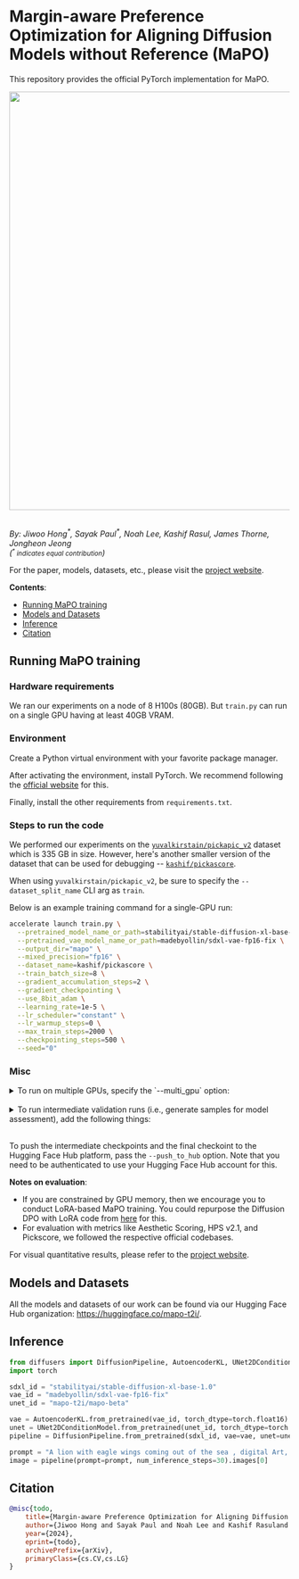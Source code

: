 # Margin-aware Preference Optimization for Aligning Diffusion Models without Reference (MaPO)

This repository provides the official PyTorch implementation for MaPO. 

<div align="center">
<img src="assets/mapo_overview.png" width=750/>
</div><br>

_By: Jiwoo Hong<sup>\*</sup>, Sayak Paul<sup>\*</sup>, Noah Lee, Kashif Rasul, James Thorne, Jongheon Jeong_
<br>_(<small><sup>*</sup> indicates equal contribution</small>)_

For the paper, models, datasets, etc., please visit the [project website](TODO).

**Contents**:

* [Running MaPO training](#running-mapo-training)
* [Models and Datasets](#models-and-datasets) 
* [Inference](#inference)
* [Citation](#citation)

## Running MaPO training

### Hardware requirements

We ran our experiments on a node of 8 H100s (80GB). But `train.py` can run on a single GPU having at least 40GB VRAM. 

### Environment

Create a Python virtual environment with your favorite package manager. 

After activating the environment, install PyTorch. We recommend following the [official website](https://pytorch.org/) for this. 

Finally, install the other requirements from `requirements.txt`. 

### Steps to run the code

We performed our experiments on the [`yuvalkirstain/pickapic_v2`](https://huggingface.co/datasets/yuvalkirstain/pickapic_v2) dataset which is 335 GB in size. However, here's another smaller version of the dataset that can be used for debugging -- [`kashif/pickascore`](https://huggingface.co/datasets/kashif/pickascore).

When using `yuvalkirstain/pickapic_v2`, be sure to specify the `--dataset_split_name` CLI arg as `train`.

Below is an example training command for a single-GPU run:

```bash
accelerate launch train.py \
  --pretrained_model_name_or_path=stabilityai/stable-diffusion-xl-base-1.0  \
  --pretrained_vae_model_name_or_path=madebyollin/sdxl-vae-fp16-fix \
  --output_dir="mapo" \
  --mixed_precision="fp16" \
  --dataset_name=kashif/pickascore \
  --train_batch_size=8 \
  --gradient_accumulation_steps=2 \
  --gradient_checkpointing \
  --use_8bit_adam \
  --learning_rate=1e-5 \
  --lr_scheduler="constant" \
  --lr_warmup_steps=0 \
  --max_train_steps=2000 \
  --checkpointing_steps=500 \
  --seed="0" 
```

### Misc

<details>
<summary>To run on multiple GPUs, specify the `--multi_gpu` option:</summary>

```bash
accelerate launch --multi_gpu train.py \
  --pretrained_model_name_or_path=stabilityai/stable-diffusion-xl-base-1.0  \
  --pretrained_vae_model_name_or_path=madebyollin/sdxl-vae-fp16-fix \
  --output_dir="mapo" \
  --mixed_precision="fp16" \
  --dataset_name=kashif/pickascore \
  --train_batch_size=8 \
  --gradient_accumulation_steps=2 \
  --gradient_checkpointing \
  --use_8bit_adam \
  --learning_rate=1e-5 \
  --lr_scheduler="constant" \
  --lr_warmup_steps=0 \
  --max_train_steps=2000 \
  --checkpointing_steps=500 \
  --seed="0" 
```
</details><br>

<details>
<summary>To run intermediate validation runs (i.e., generate samples for model assessment), add the following things:</summary>

```diff
+  --run_validation --validation_steps=50 \
+  --report_to="wandb"
```

This will additionally, log the generated results and other metrics to Weights and Biases. This requires you to install the `wandb` Python package. 

Other option for an experiment logger is `tensorboard`. 
</details><br>

To push the intermediate checkpoints and the final checkoint to the Hugging Face Hub platform, pass the `--push_to_hub` option. Note that you need to be authenticated to use your Hugging Face Hub account for this. 

**Notes on evaluation**:

* If you are constrained by GPU memory, then we encourage you to conduct LoRA-based MaPO training. You could repurpose the Diffusion DPO with LoRA code from [here](https://github.com/huggingface/diffusers/blob/main/examples/research_projects/diffusion_dpo/train_diffusion_dpo_sdxl.py) for this. 
* For evaluation with metrics like Aesthetic Scoring, HPS v2.1, and Pickscore, we followed the respective official codebases.

For visual quantitative results, please refer to the [project website](TODO).

## Models and Datasets

All the models and datasets of our work can be found via our Hugging Face Hub organization: https://huggingface.co/mapo-t2i/.

## Inference

```python
from diffusers import DiffusionPipeline, AutoencoderKL, UNet2DConditionModel
import torch 

sdxl_id = "stabilityai/stable-diffusion-xl-base-1.0"
vae_id = "madebyollin/sdxl-vae-fp16-fix"
unet_id = "mapo-t2i/mapo-beta"

vae = AutoencoderKL.from_pretrained(vae_id, torch_dtype=torch.float16)
unet = UNet2DConditionModel.from_pretrained(unet_id, torch_dtype=torch.float16)
pipeline = DiffusionPipeline.from_pretrained(sdxl_id, vae=vae, unet=unet, torch_dtype=torch.float16).to("cuda")

prompt = "A lion with eagle wings coming out of the sea , digital Art, Greg rutkowski, Trending artstation, cinematographic, hyperrealistic"
image = pipeline(prompt=prompt, num_inference_steps=30).images[0]
```

## Citation

```bibtex
@misc{todo,
    title={Margin-aware Preference Optimization for Aligning Diffusion Models without Reference}, 
    author={Jiwoo Hong and Sayak Paul and Noah Lee and Kashif Rasuland James Thorne and Jongheon Jeong},
    year={2024},
    eprint={todo},
    archivePrefix={arXiv},
    primaryClass={cs.CV,cs.LG}
}
```
